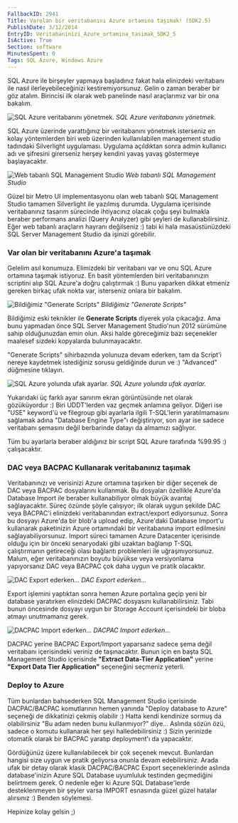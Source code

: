 ```yaml
---
FallbackID: 2941
Title: Varolan bir veritabanını Azure ortamına taşımak! (SDK2.5)
PublishDate: 3/12/2014
EntryID: Veritabaninizi_Azure_ortamina_tasimak_SDK2_5
IsActive: True
Section: software
MinutesSpent: 0
Tags: SQL Azure, Windows Azure
---
```

SQL Azure ile birşeyler yapmaya başladınız fakat hala elinizdekiveritabanı ile nasıl ilerleyebileceğinizi kestiremiyorsunuz. Gelin ozaman beraber bir göz atalım. Birincisi ilk olarak web panelinde nasılaraçlarımız var bir ona bakalım.![SQL Azure veritabanınıyönetmek.](http://blob.daron.yondem.com/assets/2941/sqlmanage.png)*SQL Azure veritabanını yönetmek.*SQL Azure üzerinde yarattığınız bir veritabanını yönetmek isterseniz enkolay yöntemlerden biri web üzerinden kullanılabilen management studiotadındaki Silverlight uygulaması. Uygulama açıldıktan sonra adminkullanıcı adı ve şifresini girerseniz herşey kendini yavaş yavaşgöstermeye başlayacaktır.![Web tabanlı SQL ManagementStudio](http://blob.daron.yondem.com/assets/2941/sqlmanage2.png)*Web tabanlı SQL Management Studio*Güzel bir Metro UI implementasyonu olan web tabanlı SQL ManagementStudio tamamen Silverlight ile yazılmış durumda. Uygulama içerisindeveritabanınız tasarım sürecinde ihtiyacınız olacak çoğu şeyi bulmaklaberaber performans analizi (Query Analyzer) gibi şeyleri dekullanabilirsiniz. Eğer web tabanlı araçların hayranı değilseniz :) tabiki hala masaüstünüzdeki SQL Server Management Studio da işinizigörebilir.### Var olan bir veritabanını Azure'a taşımakGelelim asıl konumuza. Elimizdeki bir veritabanı var ve onu SQL Azureortamına taşımak istiyoruz. En basit yöntemlerden biri veritabanınızınscriptini alıp SQL Azure'a doğru çalıştırmak :) Bunu yaparken dikkatetmeniz gereken birkaç ufak nokta var, isterseniz onlara bir bakalım.![Bildiğimiz "GenerateScripts"](http://blob.daron.yondem.com/assets/2941/sqlmanage3.png)*Bildiğimiz "Generate Scripts"*Bildiğimiz eski teknikler ile **Generate Scripts** diyerek yolaçıkacağız. Ama bunu yapmadan önce SQL Server Management Studio'nun 2012 sürümüne sahip olduğunuzdan emin olun. Aksi halde göreceğimiz bazıseçenekler maalesef sizdeki kopyalarda bulunmayacaktır."Generate Scripts" sihirbazında yolunuza devam ederken, tam da Script'inereye kaydetmek istediğiniz sorusu geldiğinde durun ve :) "Advanced"düğmesine tıklayın.![SQL Azure yolunda ufakayarlar.](http://blob.daron.yondem.com/assets/2941/sqlmanage4.png)*SQL Azure yolunda ufak ayarlar.*Yukarıdaki üç farklı ayar sanırım ekran görüntüsünde net olarakgözüküyordur :) Biri UDDT'lerden vaz geçmek anlamına geliyor. Diğeri ise"USE" keyword'ü ve filegroup gibi ayarlarla ilgili T-SQL'lerinyaratılmamasını sağlamak adına "Database Engine Type"ı değiştiriyor, sonayar ise sadece veritabanı şemasını değil berbarinde datayı da almamızısağlıyor.Tüm bu ayarlarla beraber aldığınız bir script SQL Azure tarafında %99.95:) çalışacaktır.### DAC veya BACPAC Kullanarak veritabanınız taşımakVeritabanınızı ve verisinizi Azure ortamına taşırken bir diğer seçenek de DAC veya BACPAC dosyalarını kullanmak. Bu dosyaları özellikle Azure'da Database Import ile beraber kullanabiliyor olmak büyük avantaj sağlayacaktır. Süreç özünde şöyle çalışıyor; ilk olarak uygun şekilde DAC veya BACPAC'i elinizdeki veritabanından extract/export ediyorsunuz. Sonra bu dosyayı Azure'da bir blob'a upload edip, Azure'daki Database Import'u kullanarak paketinizin Azure ortamındaki bir veritabanına import edilmesini sağlayabiliyorsunuz. Import süreci tamamen Azure Datacenter içerisinde olduğu için bir önceki senaryodaki gibi uzaktan bağlanıp T-SQL çalıştırmanın getireceği olası bağlantı problemleri ile uğraşmıyorsunuz. Malum, eğer veritabanınızın boyutu büyükse veya versiyonlama yapıyorsanız DAC veya BACPAC çok daha uygun ve pratik olacaktır.![DAC Export ederken...](http://blob.daron.yondem.com/assets/2941/sqlmanage5.png)*DAC Export ederken...*	Export işlemini yaptıktan sonra hemen Azure portalına geçip yeni bir database yaratırken elinizdeki DACPAC dosyasını kullanabilirsiniz. Tabi bunun öncesinde dosyayı uygun bir Storage Account içerisindeki bir bloba atmayı unutmamanız gerek.![DACPAC Import ederken...](http://blob.daron.yondem.com/assets/2941/sqlmanage6.png)*DACPAC Import ederken...*	DACPAC yerine BACPAC Export/Import yaparsanız sadece şema değil veritabanı içerisindeki veriniz de taşınacaktır. Bunun için en başta SQL Management Studio içerisinde **"Extract Data-Tier Application"** yerine **"Export Data Tier Application"** seçeneğini seçmeniz yeterli.### Deploy to AzureTüm bunlardan bahsederken SQL Management Studio içerisinde DACPAC/BACPAC komutlarının hemen yanında "Deploy database to Azure" seçeneği de dikkatinizi çekmiş olabilir :) Hatta kendi kendinize sormuş da olabilirsiniz "Bu adam neden bunu kullanmıyor?" diye... Aslında sözün özü, sadece o komutu kullanarak her şeyi halledebilirsiniz :) Sizin yerinizde otomatik olarak bir BACPAC yaratıp deployment'ı da yapacaktır.Gördüğünüz üzere kullanılabilecek bir çok seçenek mevcut. Bunlardan hangisi size uygun ve pratik geliyorsa onunla devam edebilirsiniz. Arada ufak bir detay olarak klasik DACPAC/BACPAC Export seçeneklerinde aslında database'inizin Azure SQL Database uyumluluk testinden geçmediğini belirtmem gerek. O nedenle eğer ki Azure SQL Database'lerde desteklenmeyen bir şeyler varsa IMPORT esnasında güzel güzel hatalar alırsınız :) Benden söylemesi.Hepinize kolay gelsin ;)
